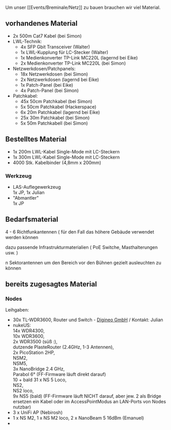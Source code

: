 
Um unser [[Events/Breminale/Netz]] zu bauen brauchen wir viel Material.

## vorhandenes Material

* 2x 500m Cat7 Kabel (bei Simon)
* LWL-Technik:
  * 4x SFP Gbit Transceiver (Walter)
  * 1x LWL-Kupplung für LC-Stecker (Walter)
  * 1x Medienkonverter TP-Link MC220L (lagernd bei Eike)
  * 2x Medienkonverter TP-Link MC220L (bei Simon)
* Netzwerkdosen/Patchpanels:
  * 18x Netzwerkdosen (bei Simon)
  * 2x Netzwerkdosen (lagernd bei Eike)
  * 1x Patch-Panel (bei Eike)
  * 4x Patch-Panel (bei Simon)
* Patchkabel:
  * 45x 50cm Patchkabel (bei Simon)
  * 5x 50cm Patchkabel (Hackerspace)
  * 6x 20m Patchkabel (lagernd bei Eike)
  * 25x 30m Patchkabel (bei Simon)
  * 5x 50m Patchkabell (bei Simon)

## Bestelltes Material
* 1x 200m LWL-Kabel Single-Mode mit LC-Steckern
* 1x 300m LWL-Kabel Single-Mode mit LC-Steckern
* 4000 Stk. Kabelbinder (4,8mm x 200mm)

### Werkzeug
* LAS-Auflegewerkzeug   
  1x JP, 1x Julian
* "Abmantler"  
  1x JP

## Bedarfsmaterial

4 - 6 Richtfunkantennen ( für den Fall das höhere Gebäude verwendet werden können

dazu passende Infrastrukturmaterialien ( PoE Switche, Masthalterungen usw. )

n Sektorantennen um den Bereich vor den Bühnen gezielt ausleuchten zu können

## bereits zugesagtes Material
### Nodes
  Leihgaben:
  * 30x TL-WDR3600, Router und Switch - [Digineo GmbH](http://www.digineo.de) / Kontakt: Julian
  * nukeUS:  
    14x WDR4300,  
    10x WDR3600,  
    2x WDR3500 (süß :),  
    dutzende PlasteRouter (2.4GHz, 1-3 Antennen),  
    2x PicoStation 2HP,  
    NSM2,  
    NSM5,  
    3x NanoBridge 2.4 GHz,  
    Parabol 6° (FF-Firmware läuft direkt darauf)  
    10 + bald 31 x NS 5 Loco,  
    NS2,  
    NS2 loco,  
    9x NS5 (bald) (FF-Firmware läuft NICHT darauf, aber jew. 2  als Bridge ersetzen ein Kabel oder im AccessPointModus an LAN-Ports von  Nodes nutzbar)  
  * 3 x UniFi AP (Nebirosh)
  * 1 x NS M2, 1 x NS M2 loco, 2 x NanoBeam 5 16dBm (Emanuel)
  * 

